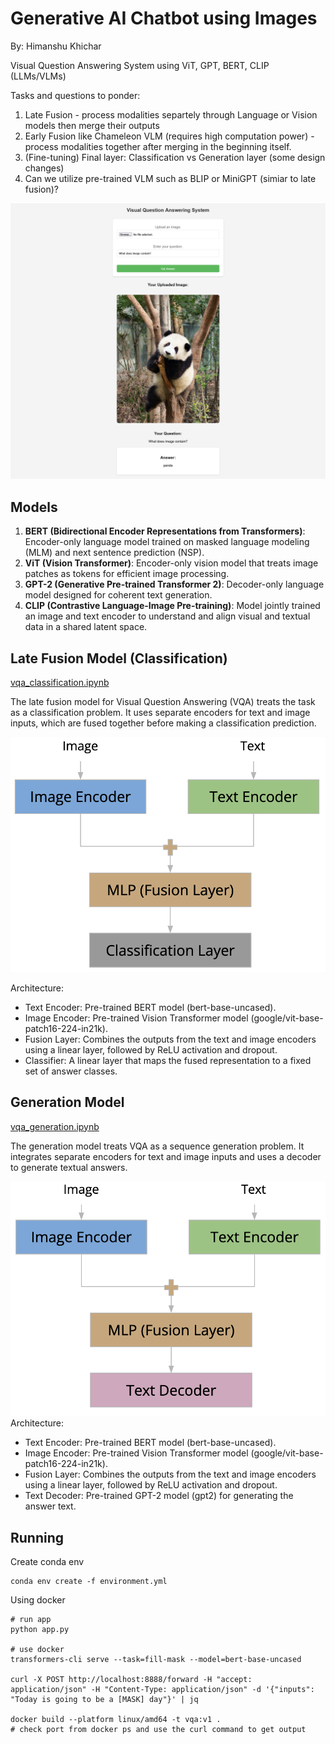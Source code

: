 # Generative AI Chatbot using Images
By: Himanshu Khichar

Visual Question Answering System using ViT, GPT, BERT, CLIP (LLMs/VLMs)

Tasks and questions to ponder:
1. Late Fusion - process modalities separtely through Language or Vision models then merge their outputs
2. Early Fusion like Chameleon VLM (requires high computation power) - process modalities together after merging in the beginning itself.
3. (Fine-tuning) Final layer: Classification vs Generation layer (some design changes)
4. Can we utilize pre-trained VLM such as BLIP or MiniGPT (simiar to late fusion)?

![VQA page](./vqa_page.png)

## Models 

1. **BERT (Bidirectional Encoder Representations from Transformers)**: Encoder-only language model trained on masked language modeling (MLM) and next sentence prediction (NSP).
2. **ViT (Vision Transformer)**: Encoder-only vision model that treats image patches as tokens for efficient image processing.
3. **GPT-2 (Generative Pre-trained Transformer 2)**: Decoder-only language model designed for coherent text generation.
4. **CLIP (Contrastive Language-Image Pre-training)**: Model jointly trained an image and text encoder to understand and align visual and textual data in a shared latent space.

## Late Fusion Model (Classification)

[vqa_classification.ipynb](./vqa_classification.ipynb)

The late fusion model for Visual Question Answering (VQA) treats the task as a classification problem. It uses separate encoders for text and image inputs, which are fused together before making a classification prediction.

![late_fusion_classification](late_fusion_classification.png)

Architecture:

* Text Encoder: Pre-trained BERT model (bert-base-uncased).
* Image Encoder: Pre-trained Vision Transformer model (google/vit-base-patch16-224-in21k).
* Fusion Layer: Combines the outputs from the text and image encoders using a linear layer, followed by ReLU activation and dropout.
* Classifier: A linear layer that maps the fused representation to a fixed set of answer classes.


## Generation Model

[vqa_generation.ipynb](./vqa_generation.ipynb)

The generation model treats VQA as a sequence generation problem. It integrates separate encoders for text and image inputs and uses a decoder to generate textual answers.

![late_fusion_generation](late_fusion_generation.png)
Architecture:

* Text Encoder: Pre-trained BERT model (bert-base-uncased).
* Image Encoder: Pre-trained Vision Transformer model (google/vit-base-patch16-224-in21k).
* Fusion Layer: Combines the outputs from the text and image encoders using a linear layer, followed by ReLU activation and dropout.
* Text Decoder: Pre-trained GPT-2 model (gpt2) for generating the answer text.

## Running

Create conda env

```
conda env create -f environment.yml
```


Using docker

```
# run app
python app.py

# use docker
transformers-cli serve --task=fill-mask --model=bert-base-uncased

curl -X POST http://localhost:8888/forward -H "accept: application/json" -H "Content-Type: application/json" -d '{"inputs": "Today is going to be a [MASK] day"}' | jq

docker build --platform linux/amd64 -t vqa:v1 .
# check port from docker ps and use the curl command to get output
```

